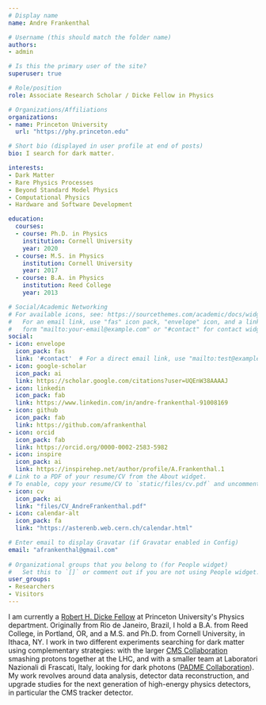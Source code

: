 ```yaml
---
# Display name
name: Andre Frankenthal

# Username (this should match the folder name)
authors:
- admin

# Is this the primary user of the site?
superuser: true

# Role/position
role: Associate Research Scholar / Dicke Fellow in Physics

# Organizations/Affiliations
organizations:
- name: Princeton University
  url: "https://phy.princeton.edu"

# Short bio (displayed in user profile at end of posts)
bio: I search for dark matter.

interests:
- Dark Matter
- Rare Physics Processes
- Beyond Standard Model Physics
- Computational Physics
- Hardware and Software Development

education:
  courses:
  - course: Ph.D. in Physics
    institution: Cornell University
    year: 2020
  - course: M.S. in Physics
    institution: Cornell University
    year: 2017
  - course: B.A. in Physics
    institution: Reed College
    year: 2013

# Social/Academic Networking
# For available icons, see: https://sourcethemes.com/academic/docs/widgets/#icons
#   For an email link, use "fas" icon pack, "envelope" icon, and a link in the
#   form "mailto:your-email@example.com" or "#contact" for contact widget.
social:
- icon: envelope
  icon_pack: fas
  link: '#contact'  # For a direct email link, use "mailto:test@example.org".
- icon: google-scholar
  icon_pack: ai
  link: https://scholar.google.com/citations?user=UQEnW38AAAAJ
- icon: linkedin
  icon_pack: fab
  link: https://www.linkedin.com/in/andre-frankenthal-91008169
- icon: github
  icon_pack: fab
  link: https://github.com/afrankenthal
- icon: orcid
  icon_pack: fab
  link: https://orcid.org/0000-0002-2583-5982
- icon: inspire
  icon_pack: ai
  link: https://inspirehep.net/author/profile/A.Frankenthal.1
# Link to a PDF of your resume/CV from the About widget.
# To enable, copy your resume/CV to `static/files/cv.pdf` and uncomment the lines below.  
- icon: cv
  icon_pack: ai
  link: "files/CV_AndreFrankenthal.pdf"
- icon: calendar-alt
  icon_pack: fa
  link: "https://asterenb.web.cern.ch/calendar.html"

# Enter email to display Gravatar (if Gravatar enabled in Config)
email: "afrankenthal@gmail.com"
  
# Organizational groups that you belong to (for People widget)
#   Set this to `[]` or comment out if you are not using People widget.  
user_groups:
- Researchers
- Visitors
---
```


I am currently a [Robert H. Dicke Fellow](https://phy.princeton.edu/dicke-fellows) at Princeton University's Physics department. Originally from Rio de Janeiro, Brazil, I hold a B.A. from Reed College, in Portland, OR, and a M.S. and Ph.D. from Cornell University, in Ithaca, NY. I work in two different experiments searching for dark matter using complementary strategies: with the larger [CMS Collaboration](https://cms.cern/collaboration) smashing protons together at the LHC, and with a smaller team at Laboratori Nazionali di Frascati, Italy, looking for dark photons ([PADME Collaboration](http://padme.lnf.infn.it/)). My work revolves around data analysis, detector data reconstruction, and upgrade studies for the next generation of high-energy physics detectors, in particular the CMS tracker detector. 
